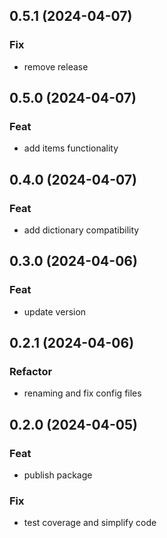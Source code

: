 ## 0.5.1 (2024-04-07)

### Fix

- remove release

## 0.5.0 (2024-04-07)

### Feat

- add items functionality

## 0.4.0 (2024-04-07)

### Feat

- add dictionary compatibility

## 0.3.0 (2024-04-06)

### Feat

- update version

## 0.2.1 (2024-04-06)

### Refactor

- renaming and fix config files

## 0.2.0 (2024-04-05)

### Feat

- publish package

### Fix

- test coverage and simplify code
